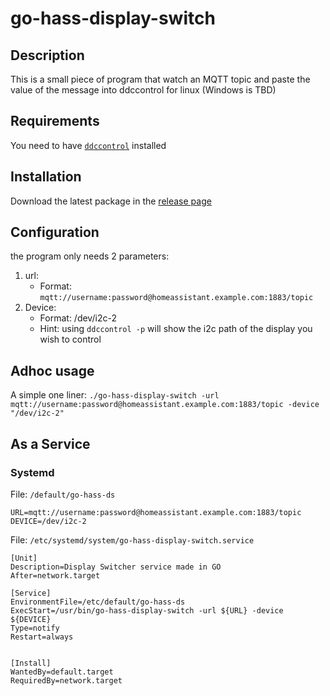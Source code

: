 # go-hass-display-switch

## Description

This is a small piece of program that watch an MQTT topic and paste the value of the message into ddccontrol for linux (Windows is TBD)

## Requirements

You need to have [`ddccontrol`](https://github.com/ddccontrol/ddccontrol?tab=readme-ov-file) installed

## Installation

Download the latest package in the [release page](https://github.com/deltxprt/go-hass-display-switch/releases)

## Configuration

the program only needs 2 parameters:

1. url:
    - Format: `mqtt://username:password@homeassistant.example.com:1883/topic`
2. Device:
    - Format: /dev/i2c-2
    - Hint: using `ddccontrol -p` will show the i2c path of the display you wish to control

## Adhoc usage

A simple one liner: `./go-hass-display-switch -url mqtt://username:password@homeassistant.example.com:1883/topic -device "/dev/i2c-2"`

## As a Service

### Systemd

File: `/default/go-hass-ds`
```
URL=mqtt://username:password@homeassistant.example.com:1883/topic
DEVICE=/dev/i2c-2
```

File: `/etc/systemd/system/go-hass-display-switch.service`
```
[Unit]
Description=Display Switcher service made in GO
After=network.target

[Service]
EnvironmentFile=/etc/default/go-hass-ds
ExecStart=/usr/bin/go-hass-display-switch -url ${URL} -device ${DEVICE}
Type=notify
Restart=always


[Install]
WantedBy=default.target
RequiredBy=network.target
```
